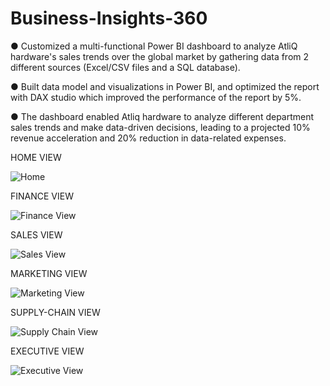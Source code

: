 # Business-Insights-360

●	Customized a multi-functional Power BI dashboard to analyze AtliQ hardware's sales trends over the global market by gathering data from 2 different sources (Excel/CSV files and a SQL database).

●	Built data model and visualizations in Power BI, and optimized the report with DAX studio which improved the performance of the report by 5%. 

●	The dashboard enabled Atliq hardware to analyze different department sales trends and make data-driven decisions, leading to a projected 10% revenue acceleration and 20% reduction in data-related expenses.

HOME VIEW

![Home](https://github.com/PriyanshuS-git/Business-Insights-360/assets/100298305/3a2e9651-3228-4102-8c8f-4c421360f1b8)

FINANCE VIEW

![Finance View](https://github.com/PriyanshuS-git/Business-Insights-360/assets/100298305/007f9025-ac46-4346-96a5-8c995a03f692)

SALES VIEW

![Sales View](https://github.com/PriyanshuS-git/Business-Insights-360/assets/100298305/6796565e-b91e-490f-9d3e-51e7cd764906)

MARKETING VIEW

![Marketing View](https://github.com/PriyanshuS-git/Business-Insights-360/assets/100298305/6caa0f70-8051-4353-b488-31421ee0365d)

SUPPLY-CHAIN VIEW

![Supply Chain View](https://github.com/PriyanshuS-git/Business-Insights-360/assets/100298305/12e37d9a-9ecb-4038-a1bd-4d27b6913110) 

EXECUTIVE VIEW 

![Executive View](https://github.com/PriyanshuS-git/Business-Insights-360/assets/100298305/0b715b4e-8294-48e2-ac18-d796bb8c88ea)





